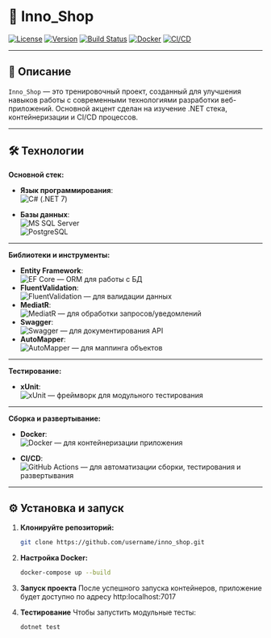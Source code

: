 # 🧪 Inno_Shop

[![License](https://img.shields.io/badge/license-MIT-blue.svg)](LICENSE)
[![Version](https://img.shields.io/badge/version-1.0.0-brightgreen.svg)](VERSION)
[![Build Status](https://img.shields.io/badge/build-passing-brightgreen.svg)](BUILD)
[![Docker](https://img.shields.io/badge/docker-ready-blue.svg)](DOCKER)
[![CI/CD](https://img.shields.io/badge/CI--CD-GitHub%20Actions-brightgreen.svg)](CI-CD)

---

## 🚀 Описание

`Inno_Shop` — это тренировочный проект, созданный для улучшения навыков работы с современными технологиями разработки веб-приложений. Основной акцент сделан на изучение .NET стека, контейнеризации и CI/CD процессов.

---

## 🛠 Технологии

**Основной стек:**
  
- **Язык программирования**:  
  ![C#](https://img.shields.io/badge/-C%23-239120?style=for-the-badge&logo=c-sharp&logoColor=white) (.NET 7)

- **Базы данных**:  
  ![MS SQL Server](https://img.shields.io/badge/-MS%20SQL%20Server-CC2927?style=for-the-badge&logo=microsoft-sql-server&logoColor=white)  
  ![PostgreSQL](https://img.shields.io/badge/-PostgreSQL-4169E1?style=for-the-badge&logo=postgresql&logoColor=white)

---

**Библиотеки и инструменты:**

- **Entity Framework**:  
  ![EF Core](https://img.shields.io/badge/-Entity%20Framework-512BD4?style=for-the-badge&logo=ef&logoColor=white) — ORM для работы с БД
- **FluentValidation**:  
  ![FluentValidation](https://img.shields.io/badge/-FluentValidation-6DB33F?style=for-the-badge&logo=fluentvalidation&logoColor=white) — для валидации данных
- **MediatR**:  
  ![MediatR](https://img.shields.io/badge/-MediatR-3A86FF?style=for-the-badge&logo=mediatr&logoColor=white) — для обработки запросов/уведомлений
- **Swagger**:  
  ![Swagger](https://img.shields.io/badge/-Swagger-85EA2D?style=for-the-badge&logo=swagger&logoColor=white) — для документирования API
- **AutoMapper**:  
  ![AutoMapper](https://img.shields.io/badge/-AutoMapper-DD0031?style=for-the-badge&logo=automapper&logoColor=white) — для маппинга объектов

---

**Тестирование:**

- **xUnit**:  
  ![xUnit](https://img.shields.io/badge/-xUnit.net-E23122?style=for-the-badge&logo=xunit&logoColor=white) — фреймворк для модульного тестирования

---

**Сборка и развертывание:**

- **Docker**:  
  ![Docker](https://img.shields.io/badge/-Docker-2496ED?style=for-the-badge&logo=docker&logoColor=white) — для контейнеризации приложения

- **CI/CD**:  
  ![GitHub Actions](https://img.shields.io/badge/-GitHub%20Actions-2088FF?style=for-the-badge&logo=github-actions&logoColor=white) — для автоматизации сборки, тестирования и развертывания

---

## ⚙️ Установка и запуск

1. **Клонируйте репозиторий:**
   ```bash
   git clone https://github.com/username/inno_shop.git

2. **Настройка Docker:**
   ```bash
   docker-compose up --build

3. **Запуск проекта**
   После успешного запуска контейнеров, приложение будет доступно по адресу http:localhost:7017

4. **Тестирование**
  Чтобы запустить модульные тесты:
   ```bash
   dotnet test
